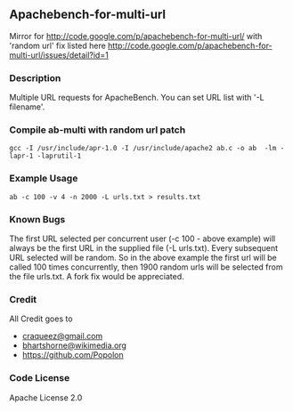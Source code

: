 ## Apachebench-for-multi-url

Mirror for http://code.google.com/p/apachebench-for-multi-url/ with 'random url' fix listed here http://code.google.com/p/apachebench-for-multi-url/issues/detail?id=1

### Description

Multiple URL requests for ApacheBench. You can set URL list with '-L filename'.


### Compile ab-multi with random url patch

```
gcc -I /usr/include/apr-1.0 -I /usr/include/apache2 ab.c -o ab  -lm -lapr-1 -laprutil-1
```

### Example Usage

```
ab -c 100 -v 4 -n 2000 -L urls.txt > results.txt
```

### Known Bugs

The first URL selected per concurrent user (-c 100 - above example) will always be the first URL in the supplied file (-L urls.txt). Every subsequent URL selected will be random. So in the above example the first url will be called 100 times concurrently, then 1900 random urls will be selected from the file urls.txt. A fork fix would be appreciated.

### Credit

All Credit goes to 
- craqueez@gmail.com
- bhartshorne@wikimedia.org
- https://github.com/Popolon

### Code License

Apache License 2.0
